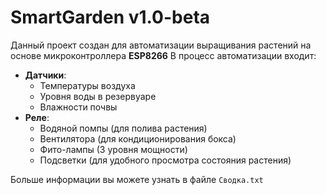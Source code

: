 # SmartGarden v1.0-beta

Данный проект создан для автоматизации выращивания растений на основе микроконтроллера **ESP8266**
В процесс автоматизации входит:
- **Датчики**:
  - Температуры воздуха
  - Уровня воды в резервуаре
  - Влажности почвы
- **Реле**:
  - Водяной помпы (для полива растения)
  - Вентилятора (для кондиционирования бокса)
  - Фито-лампы (3 уровня мощности)
  - Подсветки (для удобного просмотра состояния растения)
 
Больше информации вы можете узнать в файле `Сводка.txt`
